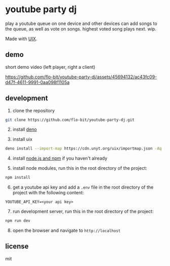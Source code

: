 # youtube party dj

play a youtube queue on one device and other devices can add songs to the queue, as well as vote on songs. highest voted song plays next. wip.

Made with [UIX](https://uix.unyt.org/).

## demo

short demo video (left player, right a client)


https://github.com/flo-bit/youtube-party-dj/assets/45694132/ac43fc09-d47f-4611-9991-0aa098f1105a


## development

1. clone the repository

```bash
git clone https://github.com/flo-bit/youtube-party-dj.git
```

2. install [deno](https://docs.deno.com/runtime/manual/getting_started/installation)

3. install uix

```bash
deno install --import-map https://cdn.unyt.org/uix/importmap.json -Aq -n uix https://cdn.unyt.org/uix/run.ts
```

4. install [node.js and npm](https://docs.npmjs.com/downloading-and-installing-node-js-and-npm) if you haven't already

5. install node modules, run this in the root directory of the project:

```bash
npm install
```

6. get a youtube api key and add a `.env` file in the root directory of the project with the following content:

```env
YOUTUBE_API_KEY=<your api key>
```

7. run development server, run this in the root directory of the project:

```bash
npm run dev
```

8. open the browser and navigate to `http://localhost`

## license

mit